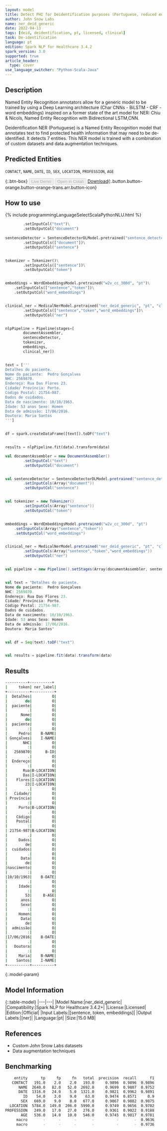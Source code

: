 ```yaml
---
layout: model
title: Detect PHI for Deidentification purposes (Portuguese, reduced entities)
author: John Snow Labs
name: ner_deid_generic
date: 2022-04-13
tags: [deid, deidentification, pt, licensed, clinical]
task: De-identification
language: pt
edition: Spark NLP for Healthcare 3.4.2
spark_version: 3.0
supported: true
article_header:
  type: cover
use_language_switcher: "Python-Scala-Java"
---
```



## Description


Named Entity Recognition annotators allow for a generic model to be trained by using a Deep Learning architecture (Char CNNs - BiLSTM - CRF - word embeddings) inspired on a former state of the art model for NER: Chiu & Nicols, Named Entity Recognition with Bidirectional LSTM,CNN. 


Deidentification NER (Portuguese) is a Named Entity Recognition model that annotates text to find protected health information that may need to be de-identified. It detects 7 entities. This NER model is trained with a combination of custom datasets and data augmentation techniques.


## Predicted Entities


`CONTACT`, `NAME`, `DATE`, `ID`, `SEX`, `LOCATION`, `PROFESSION`, `AGE`


{:.btn-box}
<button class="button button-orange" disabled>Live Demo</button>
<button class="button button-orange" disabled>Open in Colab</button>
[Download](https://s3.amazonaws.com/auxdata.johnsnowlabs.com/clinical/models/ner_deid_generic_pt_3.4.2_3.0_1649846957944.zip){:.button.button-orange.button-orange-trans.arr.button-icon}


## How to use






<div class="tabs-box" markdown="1">
{% include programmingLanguageSelectScalaPythonNLU.html %}

```python
        .setInputCol("text")\
        .setOutputCol("document")
        
sentenceDetector = SentenceDetectorDLModel.pretrained("sentence_detector_dl","xx")\
        .setInputCols(["document"])\
        .setOutputCol("sentence")


tokenizer = Tokenizer()\
        .setInputCols(["sentence"])\
        .setOutputCol("token")


embeddings = WordEmbeddingsModel.pretrained("w2v_cc_300d", "pt")\
	.setInputCols(["sentence","token"])\
	.setOutputCol("word_embeddings")


clinical_ner = MedicalNerModel.pretrained("ner_deid_generic", "pt", "clinical/models")\
        .setInputCols(["sentence","token","word_embeddings"])\
        .setOutputCol("ner")


nlpPipeline = Pipeline(stages=[
        documentAssembler,
        sentenceDetector,
        tokenizer,
        embeddings,
        clinical_ner])


text = ['''
Detalhes do paciente.
Nome do paciente:  Pedro Gonçalves
NHC: 2569870.
Endereço: Rua Das Flores 23.
Cidade/ Província: Porto.
Código Postal: 21754-987.
Dados de cuidados.
Data de nascimento: 10/10/1963.
Idade: 53 anos Sexo: Homen
Data de admissão: 17/06/2016.
Doutora: Maria Santos
''']


df = spark.createDataFrame([text]).toDF("text")


results = nlpPipeline.fit(data).transform(data)
```
```scala
val documentAssembler = new DocumentAssembler()
        .setInputCol("text")
        .setOutputCol("document")


val sentenceDetector = SentenceDetectorDLModel.pretrained("sentence_detector_dl","xx")
        .setInputCols(Array("document"))
        .setOutputCol("sentence")


val tokenizer = new Tokenizer()
        .setInputCols(Array("sentence"))
        .setOutputCol("token")


embeddings = WordEmbeddingsModel.pretrained("w2v_cc_300d", "pt")
	.setInputCols(Array("sentence","token"))
	.setOutputCol("word_embeddings")


clinical_ner = MedicalNerModel.pretrained("ner_deid_generic", "pt", "clinical/models")
        .setInputCols(Array("sentence","token","word_embeddings"))
        .setOutputCol("ner")


val pipeline = new Pipeline().setStages(Array(documentAssembler, sentenceDetector, tokenizer, embeddings, clinical_ner))


val text = "Detalhes do paciente.
Nome do paciente:  Pedro Gonçalves
NHC: 2569870.
Endereço: Rua Das Flores 23.
Cidade/ Província: Porto.
Código Postal: 21754-987.
Dados de cuidados.
Data de nascimento: 10/10/1963.
Idade: 53 anos Sexo: Homen
Data de admissão: 17/06/2016.
Doutora: Maria Santos"


val df = Seq(text).toDF("text")


val results = pipeline.fit(data).transform(data)
```
</div>


## Results


```bash
----------+----------+
|     token| ner_label|
+----------+----------+
|  Detalhes|         O|
|        do|         O|
|  paciente|         O|
|         .|         O|
|      Nome|         O|
|        do|         O|
|  paciente|         O|
|         :|         O|
|     Pedro|    B-NAME|
| Gonçalves|    I-NAME|
|       NHC|         O|
|         :|         O|
|   2569870|      B-ID|
|         .|         O|
|  Endereço|         O|
|         :|         O|
|       Rua|B-LOCATION|
|       Das|I-LOCATION|
|    Flores|I-LOCATION|
|        23|I-LOCATION|
|         .|         O|
|   Cidade/|         O|
| Província|         O|
|         :|         O|
|     Porto|B-LOCATION|
|         .|         O|
|    Código|         O|
|    Postal|         O|
|         :|         O|
| 21754-987|B-LOCATION|
|         .|         O|
|     Dados|         O|
|        de|         O|
|  cuidados|         O|
|         .|         O|
|      Data|         O|
|        de|         O|
|nascimento|         O|
|         :|         O|
|10/10/1963|    B-DATE|
|         .|         O|
|     Idade|         O|
|         :|         O|
|        53|     B-AGE|
|      anos|         O|
|      Sexo|         O|
|         :|         O|
|     Homen|         O|
|      Data|         O|
|        de|         O|
|  admissão|         O|
|         :|         O|
|17/06/2016|    B-DATE|
|         .|         O|
|   Doutora|         O|
|         :|         O|
|     Maria|    B-NAME|
|    Santos|    I-NAME|
+----------+----------+
```


{:.model-param}
## Model Information


{:.table-model}
|---|---|
|Model Name:|ner_deid_generic|
|Compatibility:|Spark NLP for Healthcare 3.4.2+|
|License:|Licensed|
|Edition:|Official|
|Input Labels:|[sentence, token, embeddings]|
|Output Labels:|[ner]|
|Language:|pt|
|Size:|15.0 MB|


## References


- Custom John Snow Labs datasets
- Data augmentation techniques


## Benchmarking


```bash
    entity      tp     fp     fn   total  precision  recall      f1 
   CONTACT   191.0    2.0    2.0   193.0     0.9896  0.9896  0.9896 
      NAME  2640.0   82.0   52.0  2692.0     0.9699  0.9807  0.9752 
      DATE  1316.0   24.0    5.0  1321.0     0.9821  0.9962  0.9891 
        ID    54.0    3.0    9.0    63.0     0.9474  0.8571     0.9 
       SEX   669.0    9.0    8.0   677.0     0.9867  0.9882  0.9875 
  LOCATION  5784.0  149.0  206.0  5990.0     0.9749  0.9656  0.9702 
PROFESSION   249.0   17.0   27.0   276.0     0.9361  0.9022  0.9188 
       AGE   536.0   14.0   10.0   546.0     0.9745  0.9817  0.9781 
     macro       -      -      -       -          -       -  0.9636 
     macro       -      -      -       -          -       -  0.9736 
```
<!--stackedit_data:
eyJoaXN0b3J5IjpbMTU1NzI0NzM2NywxOTkyNzU1MDA3LDEwND
I4ODc5ODEsLTk0NzM2MTY5MF19
-->